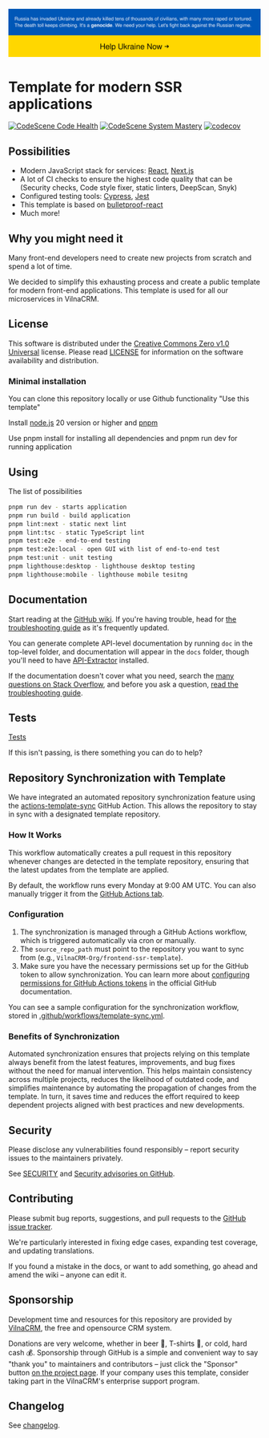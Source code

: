 [![SWUbanner](./public/supportUkraine.svg)](https://supportukrainenow.org/)

# Template for modern SSR applications

[![CodeScene Code Health](https://codescene.io/projects/43861/status-badges/code-health)](https://codescene.io/projects/43861)
[![CodeScene System Mastery](https://codescene.io/projects/43861/status-badges/system-mastery)](https://codescene.io/projects/43861)
[![codecov](https://codecov.io/gh/VilnaCRM-Org/frontend-ssr-template/graph/badge.svg?token=MPFDUSMZ2I)](https://codecov.io/gh/VilnaCRM-Org/frontend-ssr-template)

## Possibilities

- Modern JavaScript stack for services: [React](https://react.dev/), [Next.js](https://nextjs.org/)
- A lot of CI checks to ensure the highest code quality that can be
  (Security checks, Code style fixer, static linters, DeepScan, Snyk)
- Configured testing tools: [Cypress](https://www.cypress.io/), [Jest](https://jestjs.io/)
- This template is based on [bulletproof-react](https://github.com/alan2207/bulletproof-react/tree/master)
- Much more!

## Why you might need it

Many front-end developers need to create new projects from scratch and spend a lot of time.

We decided to simplify this exhausting process and create a public template for modern
front-end applications. This template is used for all our microservices in VilnaCRM.

## License

This software is distributed under the
[Creative Commons Zero v1.0 Universal](https://creativecommons.org/publicdomain/zero/1.0/deed) license.
Please read [LICENSE](https://github.com/VilnaCRM-Org/frontend-ssr-template/blob/main/LICENSE) for information
on the software availability and distribution.

### Minimal installation

You can clone this repository locally or use Github functionality "Use this template"

Install [node.js](https://nodejs.org/en/) 20 version or higher and [pnpm](https://pnpm.io/)

Use pnpm install for installing all dependencies and pnpm run dev for running application

## Using

The list of possibilities

```bash
pnpm run dev - starts application
pnpm run build - build application
pnpm lint:next - static next lint
pnpm lint:tsc - static TypeScript lint
pnpm test:e2e - end-to-end testing
pnpm test:e2e:local - open GUI with list of end-to-end test
pnpm test:unit - unit testing
pnpm lighthouse:desktop - lighthouse desktop testing
pnpm lighthouse:mobile - lighthouse mobile tesitng
```

## Documentation

Start reading at the [GitHub wiki](https://github.com/VilnaCRM-Org/frontend-ssr-template/wiki).
If you're having trouble, head for
[the troubleshooting guide](https://github.com/VilnaCRM-Org/frontend-ssr-template/wiki/Troubleshooting)
as it's frequently updated.

You can generate complete API-level documentation by running `doc` in the top-level
folder, and documentation will appear in the `docs` folder, though you'll need to have
[API-Extractor](https://api-extractor.com/) installed.

If the documentation doesn't cover what you need, search the
[many questions on Stack Overflow](http://stackoverflow.com/questions/tagged/vilnacrm),
and before you ask a question,
[read the troubleshooting guide](https://github.com/VilnaCRM-Org/frontend-ssr-template/wiki/Troubleshooting).

## Tests

[Tests](https://github.com/VilnaCRM-Org/frontend-ssr-template/actions)

If this isn't passing, is there something you can do to help?

## Repository Synchronization with Template

We have integrated an automated repository synchronization feature using the [actions-template-sync](https://github.com/marketplace/actions/actions-template-sync) GitHub Action. This allows the repository to stay in sync with a designated template repository.

### How It Works

This workflow automatically creates a pull request in this repository whenever changes are detected in the template repository, ensuring that the latest updates from the template are applied.

By default, the workflow runs every Monday at 9:00 AM UTC. You can also manually trigger it from the [GitHub Actions tab](https://github.com/VilnaCRM-Org/frontend-ssr-template/actions).

### Configuration

1. The synchronization is managed through a GitHub Actions workflow, which is triggered automatically via cron or manually.
2. The `source_repo_path` must point to the repository you want to sync from (e.g., `VilnaCRM-Org/frontend-ssr-template`).
3. Make sure you have the necessary permissions set up for the GitHub token to allow synchronization. You can learn more about [configuring permissions for GitHub Actions tokens](https://docs.github.com/en/actions/security-for-github-actions/security-guides/automatic-token-authentication#modifying-the-permissions-for-the-github_token) in the official GitHub documentation.

You can see a sample configuration for the synchronization workflow, stored in [.github/workflows/template-sync.yml](https://github.com/VilnaCRM-Org/frontend-ssr-template/tree/main/.github/workflows/template-sync.yml).

### Benefits of Synchronization

Automated synchronization ensures that projects relying on this template always benefit from the latest features, improvements, and bug fixes without the need for manual intervention. This helps maintain consistency across multiple projects, reduces the likelihood of outdated code, and simplifies maintenance by automating the propagation of changes from the template.
In turn, it saves time and reduces the effort required to keep dependent projects aligned with best practices and new developments.

## Security

Please disclose any vulnerabilities found responsibly – report security issues to the maintainers privately.

See
[SECURITY](https://github.com/VilnaCRM-Org/frontend-ssr-template/tree/main/SECURITY.md)
and
[Security advisories on GitHub](https://github.com/VilnaCRM-Org/frontend-ssr-template/security).

## Contributing

Please submit bug reports, suggestions, and pull requests to the
[GitHub issue tracker](https://github.com/VilnaCRM-Org/frontend-ssr-template/issues).

We're particularly interested in fixing edge cases, expanding test coverage,
and updating translations.

If you found a mistake in the docs, or want to add something, go ahead and
amend the wiki – anyone can edit it.

## Sponsorship

Development time and resources for this repository are provided by
[VilnaCRM](https://vilnacrm.com/),
the free and opensource CRM system.

Donations are very welcome, whether in beer 🍺, T-shirts 👕, or cold, hard cash 💰.
Sponsorship through GitHub is a simple and convenient way to say "thank you" to
maintainers and contributors – just click the "Sponsor" button
[on the project page](https://github.com/VilnaCRM-Org/frontend-ssr-template).
If your company uses this template, consider taking part in the VilnaCRM's enterprise support program.

## Changelog

See [changelog](CHANGELOG.md).
